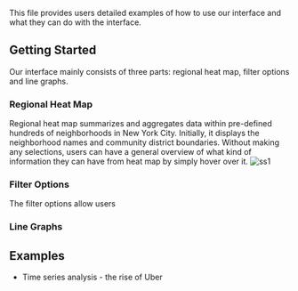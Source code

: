This file provides users detailed examples of how to use our interface and what they can do with the interface.
## Getting Started
Our interface mainly consists of three parts: regional heat map, filter options and line graphs.
### Regional Heat Map
Regional heat map summarizes and aggregates data within pre-defined hundreds of neighborhoods in New York City. Initially, it displays the neighborhood names and community district boundaries. Without making any selections, users can have a general overview of what kind of information they can have from heat map by simply hover over it.
![ss1](https://cloud.githubusercontent.com/assets/26759376/26755754/57157ce2-4849-11e7-84cb-8e4a1bdf61be.png)

### Filter Options
The filter options allow users

### Line Graphs

## Examples
* Time series analysis - the rise of Uber 



